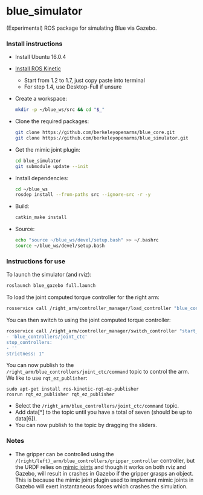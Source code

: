 # blue_simulator
(Experimental) ROS package for simulating Blue via Gazebo.

### Install instructions

- Install Ubuntu 16.0.4
- [Install ROS Kinetic](http://wiki.ros.org/kinetic/Installation/Ubuntu)
  - Start from 1.2 to 1.7, just copy paste into terminal
  - For step 1.4, use Desktop-Full if unsure
- Create a workspace:
  ```bash
  mkdir -p ~/blue_ws/src && cd "$_"
  ```
- Clone the required packages:
  ```bash
  git clone https://github.com/berkeleyopenarms/blue_core.git
  git clone https://github.com/berkeleyopenarms/blue_simulator.git
  ```
- Get the mimic joint plugin:
  ```bash
  cd blue_simulator
  git submodule update --init
  ```

- Install dependencies:
  ```bash
  cd ~/blue_ws
  rosdep install --from-paths src --ignore-src -r -y
  ```
- Build:
  ```bash
  catkin_make install
  ```
- Source:
  ```bash
  echo "source ~/blue_ws/devel/setup.bash" >> ~/.bashrc
  source ~/blue_ws/devel/setup.bash
  ```

### Instructions for use
To launch the simulator (and rviz):
```bash
roslaunch blue_gazebo full.launch
```

To load the joint computed torque controller for the right arm:
```bash
rosservice call /right_arm/controller_manager/load_controller "blue_controllers/joint_ctc"
```

You can then switch to using the joint computed torque controller:

```bash
rosservice call /right_arm/controller_manager/switch_controller "start_controllers:
- 'blue_controllers/joint_ctc'
stop_controllers:
- ''
strictness: 1"
```

You can now publish to the `/right_arm/blue_controllers/joint_ctc/command` topic to control the arm. We like to use `rqt_ez_publisher`:
```
sudo apt-get install ros-kinetic-rqt-ez-publisher
rosrun rqt_ez_publisher rqt_ez_publisher
```
* Select the `/right_arm/blue_controllers/joint_ctc/command` topic.
* Add data[*] to the topic until you have a total of seven (should be up to data[6]).
* You can now publish to the topic by dragging the sliders.

### Notes
* The gripper can be controlled using the `/(right/left)_arm/blue_controllers/gripper_controller` controller, but the URDF relies on [mimic joints](http://wiki.ros.org/urdf/XML/joint) and though it works on both rviz and Gazebo, will result in crashes in Gazebo if the gripper grasps an object. This is because the mimic joint plugin used to implement mimic joints in Gazebo will exert instantaneous forces which crashes the simulation.
